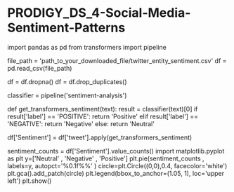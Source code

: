 # PRODIGY_DS_4-Social-Media-Sentiment-Patterns

import pandas as pd
from transformers import pipeline

file_path = 'path_to_your_downloaded_file/twitter_entity_sentiment.csv'
df = pd.read_csv(file_path)


df = df.dropna()
df = df.drop_duplicates()


classifier = pipeline('sentiment-analysis')

def get_transformers_sentiment(text):
    result = classifier(text)[0]
    if result['label'] == 'POSITIVE':
        return 'Positive'
    elif result['label'] == 'NEGATIVE':
        return 'Negative'
    else:
        return 'Neutral'

df['Sentiment'] = df['tweet'].apply(get_transformers_sentiment)


sentiment_counts = df['Sentiment'].value_counts()
import matplotlib.pyplot as plt
y=['Neutral' , 'Negative' , 'Positive']
plt.pie(sentiment_counts , labels=y, autopct='%0.1f%%' )
circle=plt.Circle((0,0),0.4, facecolor='white')
plt.gca().add_patch(circle)
plt.legend(bbox_to_anchor=(1.05, 1), loc='upper left')
plt.show()  